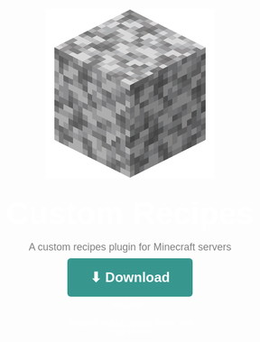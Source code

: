 <style>
    body {
      font-family: Arial, sans-serif;
    }

    .download-box {
      text-align: center;
    }

    .download-button {
      background-color: #37978f; /* cyan from image */
      padding: 20px 40px;
      border-radius: 6px;
      color: #fff;
      font-weight: bold;
      font-size: 24px;
      text-decoration: none;
      display: inline-block;
      transition: background-color 0.3s ease;
    }

    .download-button:hover {
      background-color: #55b3ab; /* lighter cyan on hover */
      color: white;
    }

    .version {
      margin-top: 5px;
      font-size: 16px;
      color: #fff;
    }

    .support-text {
      margin-top: 15px;
      font-size: 14px;
      color: #fff;
    }
</style>
<p align="center">
    <img src="./images/Diorite.png"/>
</p>
<p align="center" style="color: white; font-size: 56px; font-weight: bold; line-height: 0.1;">
    Custom Recipes
    <p align="center" style="color: gray; font-size: 18px; line-height: 0.2;">
        A custom recipes plugin for Minecraft servers
    </p>
</p>
  <div class="download-box">
    <a href="#" class="download-button" style="color: white">⬇ Download</a>
    <div class="version">v0.1/div>
    <div class="support-text">
      Supports Bukkit, Spigot, Paper, and<br>
      Folia servers
    </div>
  </div>


